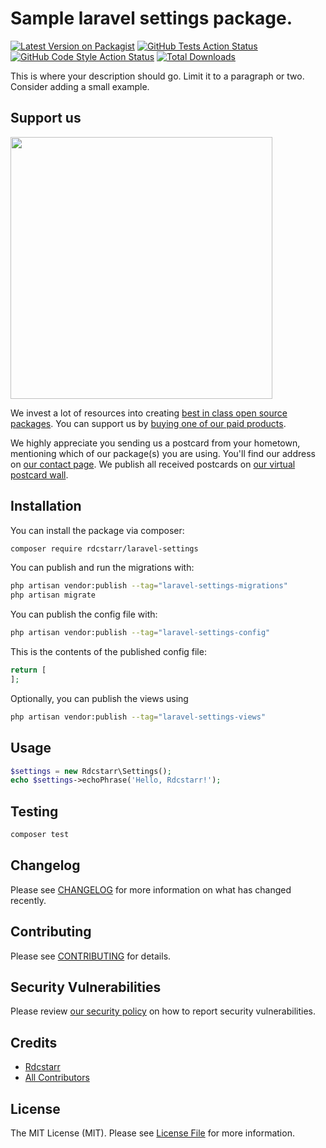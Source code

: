 # Sample laravel settings package.

[![Latest Version on Packagist](https://img.shields.io/packagist/v/rdcstarr/laravel-settings.svg?style=flat-square)](https://packagist.org/packages/rdcstarr/laravel-settings)
[![GitHub Tests Action Status](https://img.shields.io/github/actions/workflow/status/rdcstarr/laravel-settings/run-tests.yml?branch=main&label=tests&style=flat-square)](https://github.com/rdcstarr/laravel-settings/actions?query=workflow%3Arun-tests+branch%3Amain)
[![GitHub Code Style Action Status](https://img.shields.io/github/actions/workflow/status/rdcstarr/laravel-settings/fix-php-code-style-issues.yml?branch=main&label=code%20style&style=flat-square)](https://github.com/rdcstarr/laravel-settings/actions?query=workflow%3A"Fix+PHP+code+style+issues"+branch%3Amain)
[![Total Downloads](https://img.shields.io/packagist/dt/rdcstarr/laravel-settings.svg?style=flat-square)](https://packagist.org/packages/rdcstarr/laravel-settings)

This is where your description should go. Limit it to a paragraph or two. Consider adding a small example.

## Support us

[<img src="https://github-ads.s3.eu-central-1.amazonaws.com/laravel-settings.jpg?t=1" width="419px" />](https://spatie.be/github-ad-click/laravel-settings)

We invest a lot of resources into creating [best in class open source packages](https://spatie.be/open-source). You can support us by [buying one of our paid products](https://spatie.be/open-source/support-us).

We highly appreciate you sending us a postcard from your hometown, mentioning which of our package(s) you are using. You'll find our address on [our contact page](https://spatie.be/about-us). We publish all received postcards on [our virtual postcard wall](https://spatie.be/open-source/postcards).

## Installation

You can install the package via composer:

```bash
composer require rdcstarr/laravel-settings
```

You can publish and run the migrations with:

```bash
php artisan vendor:publish --tag="laravel-settings-migrations"
php artisan migrate
```

You can publish the config file with:

```bash
php artisan vendor:publish --tag="laravel-settings-config"
```

This is the contents of the published config file:

```php
return [
];
```

Optionally, you can publish the views using

```bash
php artisan vendor:publish --tag="laravel-settings-views"
```

## Usage

```php
$settings = new Rdcstarr\Settings();
echo $settings->echoPhrase('Hello, Rdcstarr!');
```

## Testing

```bash
composer test
```

## Changelog

Please see [CHANGELOG](CHANGELOG.md) for more information on what has changed recently.

## Contributing

Please see [CONTRIBUTING](CONTRIBUTING.md) for details.

## Security Vulnerabilities

Please review [our security policy](../../security/policy) on how to report security vulnerabilities.

## Credits

- [Rdcstarr](https://github.com/rdcstarr)
- [All Contributors](../../contributors)

## License

The MIT License (MIT). Please see [License File](LICENSE.md) for more information.
